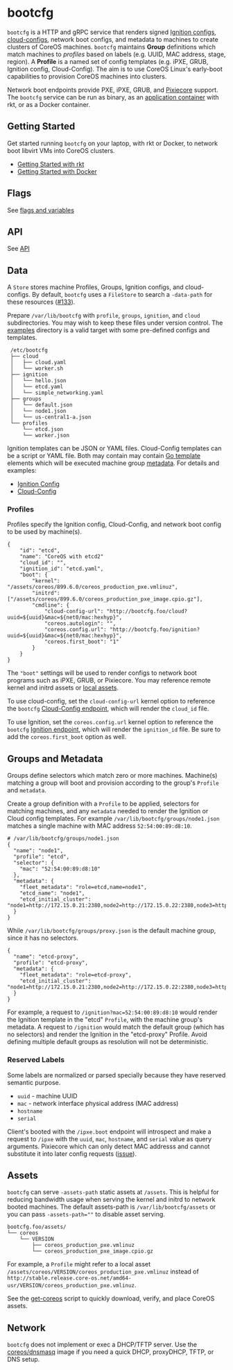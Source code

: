 
# bootcfg

`bootcfg` is a HTTP and gRPC service that renders signed [Ignition configs](https://coreos.com/ignition/docs/latest/what-is-ignition.html), [cloud-configs](https://coreos.com/os/docs/latest/cloud-config.html), network boot configs, and metadata to machines to create clusters of CoreOS machines. `bootcfg` maintains **Group** definitions which match machines to *profiles* based on labels (e.g. UUID, MAC address, stage, region). A **Profile** is a named set of config templates (e.g. iPXE, GRUB, Ignition config, Cloud-Config). The aim is to use CoreOS Linux's early-boot capabilities to provision CoreOS machines into clusters.

Network boot endpoints provide PXE, iPXE, GRUB, and [Pixiecore](https://github.com/danderson/pixiecore/blob/master/README.api.md) support. The `bootcfg` service can be run as binary, as an [application container](https://github.com/appc/spec) with rkt, or as a Docker container.

## Getting Started

Get started running `bootcfg` on your laptop, with rkt or Docker, to network boot libvirt VMs into CoreOS clusters.

* [Getting Started with rkt](getting-started-rkt.md)
* [Getting Started with Docker](getting-started-docker.md)

## Flags

See [flags and variables](config.md)

## API

See [API](api.md)

## Data

A `Store` stores machine Profiles, Groups, Ignition configs, and cloud-configs. By default, `bootcfg` uses a `FileStore` to search a `-data-path` for these resources ([#133](https://github.com/coreos/coreos-baremetal/issues/133)).

Prepare `/var/lib/bootcfg` with `profile`, `groups`, `ignition`, and `cloud` subdirectories. You may wish to keep these files under version control. The [examples](../examples) directory is a valid target with some pre-defined configs and templates.

     /etc/bootcfg
     ├── cloud
     │   ├── cloud.yaml
     │   └── worker.sh
     ├── ignition
     │   └── hello.json
     │   └── etcd.yaml
     │   └── simple_networking.yaml
     ├── groups
     │   └── default.json
     │   └── node1.json
     │   └── us-central1-a.json
     └── profiles
         └── etcd.json
         └── worker.json

Ignition templates can be JSON or YAML files. Cloud-Config templates can be a script or YAML file. Both may contain may contain [Go template](https://golang.org/pkg/text/template/) elements which will be executed machine group [metadata](#groups-and-metadata). For details and examples:

* [Ignition Config](ignition.md)
* [Cloud-Config](cloud-config.md)

### Profiles

Profiles specify the Ignition config, Cloud-Config, and network boot config to be used by machine(s).

    {
        "id": "etcd",
        "name": "CoreOS with etcd2"
        "cloud_id": "",
        "ignition_id": "etcd.yaml",
        "boot": {
            "kernel": "/assets/coreos/899.6.0/coreos_production_pxe.vmlinuz",
            "initrd": ["/assets/coreos/899.6.0/coreos_production_pxe_image.cpio.gz"],
            "cmdline": {
                "cloud-config-url": "http://bootcfg.foo/cloud?uuid=${uuid}&mac=${net0/mac:hexhyp}",
                "coreos.autologin": "",
                "coreos.config.url": "http://bootcfg.foo/ignition?uuid=${uuid}&mac=${net0/mac:hexhyp}",
                "coreos.first_boot": "1"
            }
        }
    }

The `"boot"` settings will be used to render configs to network boot programs such as iPXE, GRUB, or Pixiecore. You may reference remote kernel and initrd assets or [local assets](#assets).

To use cloud-config, set the `cloud-config-url` kernel option to reference the `bootcfg` [Cloud-Config endpoint](api.md#cloud-config), which will render the `cloud_id` file.

To use Ignition, set the `coreos.config.url` kernel option to reference the `bootcfg` [Ignition endpoint](api.md#ignition-config), which will render the `ignition_id` file. Be sure to add the `coreos.first_boot` option as well.

## Groups and Metadata

Groups define selectors which match zero or more machines. Machine(s) matching a group will boot and provision according to the group's `Profile` and `metadata`.

Create a group definition with a `Profile` to be applied, selectors for matching machines, and any `metadata` needed to render the Ignition or Cloud config templates. For example `/var/lib/bootcfg/groups/node1.json` matches a single machine with MAC address `52:54:00:89:d8:10`.

    # /var/lib/bootcfg/groups/node1.json
    {
      "name": "node1",
      "profile": "etcd",
      "selector": {
        "mac": "52:54:00:89:d8:10"
      },
      "metadata": {
        "fleet_metadata": "role=etcd,name=node1",
        "etcd_name": "node1",
        "etcd_initial_cluster": "node1=http://172.15.0.21:2380,node2=http://172.15.0.22:2380,node3=http://172.15.0.23:2380"
      }
    }

While `/var/lib/bootcfg/groups/proxy.json` is the default machine group, since it has no selectors.

    {
      "name": "etcd-proxy",
      "profile": "etcd-proxy",
      "metadata": {
        "fleet_metadata": "role=etcd-proxy",
        "etcd_initial_cluster": "node1=http://172.15.0.21:2380,node2=http://172.15.0.22:2380,node3=http://172.15.0.23:2380"
      }
    }

For example, a request to `/ignition?mac=52:54:00:89:d8:10` would render the Ignition template in the "etcd" `Profile`, with the machine group's metadata. A request to `/ignition` would match the default group (which has no selectors) and render the Ignition in the "etcd-proxy" Profile. Avoid defining multiple default groups as resolution will not be deterministic.

### Reserved Labels

Some labels are normalized or parsed specially because they have reserved semantic purpose.

* `uuid` - machine UUID
* `mac` - network interface physical address (MAC address)
* `hostname`
* `serial`

Client's booted with the `/ipxe.boot` endpoint will introspect and make a request to `/ipxe` with the `uuid`, `mac`, `hostname`, and `serial` value as query arguments. Pixiecore which can only detect MAC addresss and cannot substitute it into later config requests ([issue](https://github.com/coreos/coreos-baremetal/issues/36)).

## Assets

`bootcfg` can serve `-assets-path` static assets at `/assets`. This is helpful for reducing bandwidth usage when serving the kernel and initrd to network booted machines. The default assets-path is `/var/lib/bootcfg/assets` or you can pass `-assets-path=""` to disable asset serving.

    bootcfg.foo/assets/
    └── coreos
        └── VERSION
            ├── coreos_production_pxe.vmlinuz
            └── coreos_production_pxe_image.cpio.gz

For example, a `Profile` might refer to a local asset `/assets/coreos/VERSION/coreos_production_pxe.vmlinuz` instead of `http://stable.release.core-os.net/amd64-usr/VERSION/coreos_production_pxe.vmlinuz`.

See the [get-coreos](../scripts/README.md#get-coreos) script to quickly download, verify, and place CoreOS assets.

## Network

`bootcfg` does not implement or exec a DHCP/TFTP server. Use the [coreos/dnsmasq](../contrib/dnsmasq) image if you need a quick DHCP, proxyDHCP, TFTP, or DNS setup.

